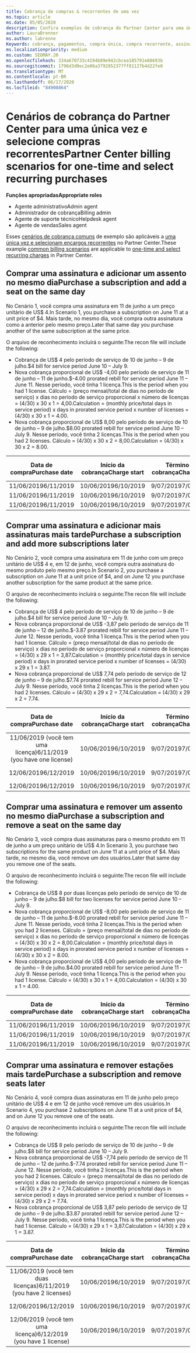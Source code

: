 ```yaml
---
title: Cobrança de compras & recorrentes de uma vez
ms.topic: article
ms.date: 05/05/2020
description: Confira exemplos de cobrança do Partner Center para uma única vez e selecione compras recorrentes--quando você adquire assinaturas, adicione mais assinaturas, adicione ou remova estações.
author: LauraBrenner
ms.author: labrenne
Keywords: cobrança, pagamentos, compra única, compra recorrente, assinaturas, estações
ms.localizationpriority: medium
ms.custom: SEOMAY.20
ms.openlocfilehash: 334a670733c4194b89e942cbcea185791e88693b
ms.sourcegitcommit: 1796d3d0ec2e06a3792852377ff81127b4d22fe0
ms.translationtype: MT
ms.contentlocale: pt-BR
ms.lasthandoff: 06/17/2020
ms.locfileid: "84908864"
---
```

# <a name="partner-center-billing-scenarios-for-one-time-and-select-recurring-purchases"></a><span data-ttu-id="b0f51-104">Cenários de cobrança do Partner Center para uma única vez e selecione compras recorrentes</span><span class="sxs-lookup"><span data-stu-id="b0f51-104">Partner Center billing scenarios for one-time and select recurring purchases</span></span>

<span data-ttu-id="b0f51-105">**Funções apropriadas**</span><span class="sxs-lookup"><span data-stu-id="b0f51-105">**Appropriate roles**</span></span>

- <span data-ttu-id="b0f51-106">Agente administrativo</span><span class="sxs-lookup"><span data-stu-id="b0f51-106">Admin agent</span></span>
- <span data-ttu-id="b0f51-107">Administrador de cobrança</span><span class="sxs-lookup"><span data-stu-id="b0f51-107">Billing admin</span></span>
- <span data-ttu-id="b0f51-108">Agente de suporte técnico</span><span class="sxs-lookup"><span data-stu-id="b0f51-108">Helpdesk agent</span></span>
- <span data-ttu-id="b0f51-109">Agente de vendas</span><span class="sxs-lookup"><span data-stu-id="b0f51-109">Sales agent</span></span>

<span data-ttu-id="b0f51-110">Esses [cenários de cobrança comuns](common-billing-scenarios.md) de exemplo são aplicáveis a [uma única vez e selecionam encargos recorrentes](one-time-and-recurring-billing.md) no Partner Center.</span><span class="sxs-lookup"><span data-stu-id="b0f51-110">These example [common billing scenarios](common-billing-scenarios.md) are applicable to [one-time and select recurring charges](one-time-and-recurring-billing.md) in Partner Center.</span></span>

## <a name="purchase-a-subscription-and-add-a-seat-on-the-same-day"></a><span data-ttu-id="b0f51-111">Comprar uma assinatura e adicionar um assento no mesmo dia</span><span class="sxs-lookup"><span data-stu-id="b0f51-111">Purchase a subscription and add a seat on the same day</span></span>

<span data-ttu-id="b0f51-112">No Cenário 1, você compra uma assinatura em 11 de junho a um preço unitário de US$ 4.</span><span class="sxs-lookup"><span data-stu-id="b0f51-112">In Scenario 1, you purchase a subscription on June 11 at a unit price of $4.</span></span> <span data-ttu-id="b0f51-113">Mais tarde, no mesmo dia, você compra outra assinatura como a anterior pelo mesmo preço.</span><span class="sxs-lookup"><span data-stu-id="b0f51-113">Later that same day you purchase another of the same subscription at the same price.</span></span>

<span data-ttu-id="b0f51-114">O arquivo de reconhecimento incluirá o seguinte:</span><span class="sxs-lookup"><span data-stu-id="b0f51-114">The recon file will include the following:</span></span>

- <span data-ttu-id="b0f51-115">Cobrança de US$ 4 pelo período de serviço de 10 de junho – 9 de julho.</span><span class="sxs-lookup"><span data-stu-id="b0f51-115">$4 bill for service period June 10 – July 9.</span></span>
- <span data-ttu-id="b0f51-116">Nova cobrança proporcional de US$ -4,00 pelo período de serviço de 11 de junho – 11 de junho.</span><span class="sxs-lookup"><span data-stu-id="b0f51-116">$-4.00 prorated rebill for service period June 11 – June 11.</span></span> <span data-ttu-id="b0f51-117">Nesse período, você tinha 1 licença.</span><span class="sxs-lookup"><span data-stu-id="b0f51-117">This is the period when you had 1 license.</span></span> <span data-ttu-id="b0f51-118">Cálculo = (preço mensal/total de dias no período de serviço) x dias no período de serviço proporcional x número de licenças = (4/30) x 30 x 1 = 4,00.</span><span class="sxs-lookup"><span data-stu-id="b0f51-118">Calculation = (monthly price/total days in service period) x days in prorated service period x number of licenses = (4/30) x 30 x 1 = 4.00.</span></span>
- <span data-ttu-id="b0f51-119">Nova cobrança proporcional de US$ 8,00 pelo período de serviço de 10 de junho – 9 de julho.</span><span class="sxs-lookup"><span data-stu-id="b0f51-119">$8.00 prorated rebill for service period June 10 – July 9.</span></span> <span data-ttu-id="b0f51-120">Nesse período, você tinha 2 licenças.</span><span class="sxs-lookup"><span data-stu-id="b0f51-120">This is the period when you had 2 licenses.</span></span> <span data-ttu-id="b0f51-121">Cálculo = (4/30) x 30 x 2 = 8,00.</span><span class="sxs-lookup"><span data-stu-id="b0f51-121">Calculation = (4/30) x 30 x 2 = 8.00.</span></span>

|<span data-ttu-id="b0f51-122">**Data de compra**</span><span class="sxs-lookup"><span data-stu-id="b0f51-122">**Purchase date**</span></span>   |<span data-ttu-id="b0f51-123">**Início da cobrança**</span><span class="sxs-lookup"><span data-stu-id="b0f51-123">**Charge start**</span></span> |<span data-ttu-id="b0f51-124">**Término da cobrança**</span><span class="sxs-lookup"><span data-stu-id="b0f51-124">**Charge end**</span></span>  |<span data-ttu-id="b0f51-125">**Preço unitário**</span><span class="sxs-lookup"><span data-stu-id="b0f51-125">**Unit price**</span></span>  |<span data-ttu-id="b0f51-126">**Quantidade**</span><span class="sxs-lookup"><span data-stu-id="b0f51-126">**Quantity**</span></span>  |<span data-ttu-id="b0f51-127">**Amount**</span><span class="sxs-lookup"><span data-stu-id="b0f51-127">**Amount**</span></span> |<span data-ttu-id="b0f51-128">**Tipo de preço**</span><span class="sxs-lookup"><span data-stu-id="b0f51-128">**Charge type**</span></span> |
|:------:|:------:|:------:|:------:|:------:|:------:|:-----:|
|<span data-ttu-id="b0f51-129">11/06/2019</span><span class="sxs-lookup"><span data-stu-id="b0f51-129">6/11/2019</span></span>      |<span data-ttu-id="b0f51-130">10/06/2019</span><span class="sxs-lookup"><span data-stu-id="b0f51-130">6/10/2019</span></span>   |<span data-ttu-id="b0f51-131">9/07/2019</span><span class="sxs-lookup"><span data-stu-id="b0f51-131">7/09/2019</span></span>         |<span data-ttu-id="b0f51-132">US$ 4</span><span class="sxs-lookup"><span data-stu-id="b0f51-132">$4</span></span>                |<span data-ttu-id="b0f51-133">1</span><span class="sxs-lookup"><span data-stu-id="b0f51-133">1</span></span>                 |<span data-ttu-id="b0f51-134">US$ 4</span><span class="sxs-lookup"><span data-stu-id="b0f51-134">$4</span></span>            |<span data-ttu-id="b0f51-135">Novo</span><span class="sxs-lookup"><span data-stu-id="b0f51-135">New</span></span>         |
|<span data-ttu-id="b0f51-136">11/06/2019</span><span class="sxs-lookup"><span data-stu-id="b0f51-136">6/11/2019</span></span>     | <span data-ttu-id="b0f51-137">10/06/2019</span><span class="sxs-lookup"><span data-stu-id="b0f51-137">6/10/2019</span></span>    |<span data-ttu-id="b0f51-138">9/07/2019</span><span class="sxs-lookup"><span data-stu-id="b0f51-138">7/09/2019</span></span>        |<span data-ttu-id="b0f51-139">US$ 4</span><span class="sxs-lookup"><span data-stu-id="b0f51-139">$4</span></span>        |<span data-ttu-id="b0f51-140">1</span><span class="sxs-lookup"><span data-stu-id="b0f51-140">1</span></span>        | <span data-ttu-id="b0f51-141">-US$ 4</span><span class="sxs-lookup"><span data-stu-id="b0f51-141">-$4</span></span>       |<span data-ttu-id="b0f51-142">addQuantity</span><span class="sxs-lookup"><span data-stu-id="b0f51-142">addQuantity</span></span>           |
|<span data-ttu-id="b0f51-143">11/06/2019</span><span class="sxs-lookup"><span data-stu-id="b0f51-143">6/11/2019</span></span>     | <span data-ttu-id="b0f51-144">10/06/2019</span><span class="sxs-lookup"><span data-stu-id="b0f51-144">6/10/2019</span></span>    |<span data-ttu-id="b0f51-145">9/07/2019</span><span class="sxs-lookup"><span data-stu-id="b0f51-145">7/09/2019</span></span>        |<span data-ttu-id="b0f51-146">US$ 4</span><span class="sxs-lookup"><span data-stu-id="b0f51-146">$4</span></span>        | <span data-ttu-id="b0f51-147">2</span><span class="sxs-lookup"><span data-stu-id="b0f51-147">2</span></span>      |<span data-ttu-id="b0f51-148">US$ 8</span><span class="sxs-lookup"><span data-stu-id="b0f51-148">$8</span></span>         |<span data-ttu-id="b0f51-149">addQuantity</span><span class="sxs-lookup"><span data-stu-id="b0f51-149">addQuantity</span></span>           |

## <a name="purchase-a-subscription-and-add-more-subscriptions-later"></a><span data-ttu-id="b0f51-150">Comprar uma assinatura e adicionar mais assinaturas mais tarde</span><span class="sxs-lookup"><span data-stu-id="b0f51-150">Purchase a subscription and add more subscriptions later</span></span>

<span data-ttu-id="b0f51-151">No Cenário 2, você compra uma assinatura em 11 de junho com um preço unitário de US$ 4 e, em 12 de junho, você compra outra assinatura do mesmo produto pelo mesmo preço.</span><span class="sxs-lookup"><span data-stu-id="b0f51-151">In Scenario 2, you purchase a subscription on June 11 at a unit price of $4, and on June 12 you purchase another subscription for the same product at the same price.</span></span>

<span data-ttu-id="b0f51-152">O arquivo de reconhecimento incluirá o seguinte:</span><span class="sxs-lookup"><span data-stu-id="b0f51-152">The recon file will include the following:</span></span>

- <span data-ttu-id="b0f51-153">Cobrança de US$ 4 pelo período de serviço de 10 de junho – 9 de julho.</span><span class="sxs-lookup"><span data-stu-id="b0f51-153">$4 bill for service period June 10 – July 9.</span></span>
- <span data-ttu-id="b0f51-154">Nova cobrança proporcional de US$ -3,87 pelo período de serviço de 11 de junho – 12 de junho.</span><span class="sxs-lookup"><span data-stu-id="b0f51-154">$-3.87 prorated rebill for service period June 11 – June 12.</span></span> <span data-ttu-id="b0f51-155">Nesse período, você tinha 1 licença.</span><span class="sxs-lookup"><span data-stu-id="b0f51-155">This is the period when you had 1 license.</span></span> <span data-ttu-id="b0f51-156">Cálculo = (preço mensal/total de dias no período de serviço) x dias no período de serviço proporcional x número de licenças = (4/30) x 29 x 1 = 3,87.</span><span class="sxs-lookup"><span data-stu-id="b0f51-156">Calculation = (monthly price/total days in service period) x days in prorated service period x number of licenses = (4/30) x 29 x 1 = 3.87.</span></span>
- <span data-ttu-id="b0f51-157">Nova cobrança proporcional de US$ 7,74 pelo período de serviço de 12 de junho – 9 de julho.</span><span class="sxs-lookup"><span data-stu-id="b0f51-157">$7.74 prorated rebill for service period June 12 – July 9.</span></span> <span data-ttu-id="b0f51-158">Nesse período, você tinha 2 licenças.</span><span class="sxs-lookup"><span data-stu-id="b0f51-158">This is the period when you had 2 licenses.</span></span> <span data-ttu-id="b0f51-159">Cálculo = (4/30) x 29 x 2 = 7,74.</span><span class="sxs-lookup"><span data-stu-id="b0f51-159">Calculation = (4/30) x 29 x 2 = 7.74.</span></span>

|<span data-ttu-id="b0f51-160">**Data de compra**</span><span class="sxs-lookup"><span data-stu-id="b0f51-160">**Purchase date**</span></span>   |<span data-ttu-id="b0f51-161">**Início da cobrança**</span><span class="sxs-lookup"><span data-stu-id="b0f51-161">**Charge start**</span></span> |<span data-ttu-id="b0f51-162">**Término da cobrança**</span><span class="sxs-lookup"><span data-stu-id="b0f51-162">**Charge end**</span></span>  |<span data-ttu-id="b0f51-163">**Preço unitário**</span><span class="sxs-lookup"><span data-stu-id="b0f51-163">**Unit price**</span></span>  |<span data-ttu-id="b0f51-164">**Quantidade**</span><span class="sxs-lookup"><span data-stu-id="b0f51-164">**Quantity**</span></span>  |<span data-ttu-id="b0f51-165">**Amount**</span><span class="sxs-lookup"><span data-stu-id="b0f51-165">**Amount**</span></span> |<span data-ttu-id="b0f51-166">**Tipo de preço**</span><span class="sxs-lookup"><span data-stu-id="b0f51-166">**Charge type**</span></span> |
|:------:|:------:|:------:|:------:|:------:|:------:|:-----:|
|<span data-ttu-id="b0f51-167">11/06/2019 (você tem uma licença)</span><span class="sxs-lookup"><span data-stu-id="b0f51-167">6/11/2019 (you have one license)</span></span>     |<span data-ttu-id="b0f51-168">10/06/2019</span><span class="sxs-lookup"><span data-stu-id="b0f51-168">6/10/2019</span></span>   |<span data-ttu-id="b0f51-169">9/07/2019</span><span class="sxs-lookup"><span data-stu-id="b0f51-169">7/09/2019</span></span>         |<span data-ttu-id="b0f51-170">US$ 4</span><span class="sxs-lookup"><span data-stu-id="b0f51-170">$4</span></span>         |<span data-ttu-id="b0f51-171">1</span><span class="sxs-lookup"><span data-stu-id="b0f51-171">1</span></span>        |<span data-ttu-id="b0f51-172">US$ 4</span><span class="sxs-lookup"><span data-stu-id="b0f51-172">$4</span></span>            |<span data-ttu-id="b0f51-173">Novo</span><span class="sxs-lookup"><span data-stu-id="b0f51-173">New</span></span>         |
|<span data-ttu-id="b0f51-174">12/06/2019</span><span class="sxs-lookup"><span data-stu-id="b0f51-174">6/12/2019</span></span>     | <span data-ttu-id="b0f51-175">10/06/2019</span><span class="sxs-lookup"><span data-stu-id="b0f51-175">6/10/2019</span></span>    |<span data-ttu-id="b0f51-176">9/07/2019</span><span class="sxs-lookup"><span data-stu-id="b0f51-176">7/09/2019</span></span>        |<span data-ttu-id="b0f51-177">US$ 4</span><span class="sxs-lookup"><span data-stu-id="b0f51-177">$4</span></span>        |<span data-ttu-id="b0f51-178">1</span><span class="sxs-lookup"><span data-stu-id="b0f51-178">1</span></span>        | <span data-ttu-id="b0f51-179">-US$ 3,87</span><span class="sxs-lookup"><span data-stu-id="b0f51-179">-$3.87</span></span>       |<span data-ttu-id="b0f51-180">addQuantity</span><span class="sxs-lookup"><span data-stu-id="b0f51-180">addQuantity</span></span>           |
|<span data-ttu-id="b0f51-181">12/06/2019</span><span class="sxs-lookup"><span data-stu-id="b0f51-181">6/12/2019</span></span>     | <span data-ttu-id="b0f51-182">10/06/2019</span><span class="sxs-lookup"><span data-stu-id="b0f51-182">6/10/2019</span></span>    |<span data-ttu-id="b0f51-183">9/07/2019</span><span class="sxs-lookup"><span data-stu-id="b0f51-183">7/09/2019</span></span>        |<span data-ttu-id="b0f51-184">US$ 4</span><span class="sxs-lookup"><span data-stu-id="b0f51-184">$4</span></span>        | <span data-ttu-id="b0f51-185">2</span><span class="sxs-lookup"><span data-stu-id="b0f51-185">2</span></span>      |<span data-ttu-id="b0f51-186">US$ 7,74</span><span class="sxs-lookup"><span data-stu-id="b0f51-186">$7.74</span></span>       |<span data-ttu-id="b0f51-187">addQuantity</span><span class="sxs-lookup"><span data-stu-id="b0f51-187">addQuantity</span></span>           |

## <a name="purchase-a-subscription-and-remove-a-seat-on-the-same-day"></a><span data-ttu-id="b0f51-188">Comprar uma assinatura e remover um assento no mesmo dia</span><span class="sxs-lookup"><span data-stu-id="b0f51-188">Purchase a subscription and remove a seat on the same day</span></span>

<span data-ttu-id="b0f51-189">No Cenário 3, você compra duas assinaturas para o mesmo produto em 11 de junho a um preço unitário de US$ 4.</span><span class="sxs-lookup"><span data-stu-id="b0f51-189">In Scenario 3, you purchase two subscriptions for the same product on June 11 at a unit price of $4.</span></span> <span data-ttu-id="b0f51-190">Mais tarde, no mesmo dia, você remove um dos usuários.</span><span class="sxs-lookup"><span data-stu-id="b0f51-190">Later that same day you remove one of the seats.</span></span>  

<span data-ttu-id="b0f51-191">O arquivo de reconhecimento incluirá o seguinte:</span><span class="sxs-lookup"><span data-stu-id="b0f51-191">The recon file will include the following:</span></span>

- <span data-ttu-id="b0f51-192">Cobrança de US$ 8 por duas licenças pelo período de serviço de 10 de junho – 9 de julho.</span><span class="sxs-lookup"><span data-stu-id="b0f51-192">$8 bill for two licenses for service period June 10 – July 9.</span></span>
- <span data-ttu-id="b0f51-193">Nova cobrança proporcional de US$ -8,00 pelo período de serviço de 11 de junho – 11 de junho.</span><span class="sxs-lookup"><span data-stu-id="b0f51-193">$-8.00 prorated rebill for service period June 11 – June 11.</span></span> <span data-ttu-id="b0f51-194">Nesse período, você tinha 2 licenças.</span><span class="sxs-lookup"><span data-stu-id="b0f51-194">This is the period when you had 2 licenses.</span></span> <span data-ttu-id="b0f51-195">Cálculo = (preço mensal/total de dias no período de serviço) x dias no período de serviço proporcional x número de licenças = (4/30) x 30 x 2 = 8,00.</span><span class="sxs-lookup"><span data-stu-id="b0f51-195">Calculation = (monthly price/total days in service period) x days in prorated service period x number of licenses = (4/30) x 30 x 2 = 8.00.</span></span>
- <span data-ttu-id="b0f51-196">Nova cobrança proporcional de US$ 4,00 pelo período de serviço de 11 de junho – 9 de julho.</span><span class="sxs-lookup"><span data-stu-id="b0f51-196">$4.00 prorated rebill for service period June 11 – July 9.</span></span> <span data-ttu-id="b0f51-197">Nesse período, você tinha 1 licença.</span><span class="sxs-lookup"><span data-stu-id="b0f51-197">This is the period when you had 1 license.</span></span> <span data-ttu-id="b0f51-198">Cálculo = (4/30) x 30 x 1 = 4,00.</span><span class="sxs-lookup"><span data-stu-id="b0f51-198">Calculation = (4/30) x 30 x 1 = 4.00.</span></span>

|<span data-ttu-id="b0f51-199">**Data de compra**</span><span class="sxs-lookup"><span data-stu-id="b0f51-199">**Purchase date**</span></span>   |<span data-ttu-id="b0f51-200">**Início da cobrança**</span><span class="sxs-lookup"><span data-stu-id="b0f51-200">**Charge start**</span></span> |<span data-ttu-id="b0f51-201">**Término da cobrança**</span><span class="sxs-lookup"><span data-stu-id="b0f51-201">**Charge end**</span></span>  |<span data-ttu-id="b0f51-202">**Preço unitário**</span><span class="sxs-lookup"><span data-stu-id="b0f51-202">**Unit price**</span></span>  |<span data-ttu-id="b0f51-203">**Quantidade**</span><span class="sxs-lookup"><span data-stu-id="b0f51-203">**Quantity**</span></span>  |<span data-ttu-id="b0f51-204">**Amount**</span><span class="sxs-lookup"><span data-stu-id="b0f51-204">**Amount**</span></span> |<span data-ttu-id="b0f51-205">**Tipo de preço**</span><span class="sxs-lookup"><span data-stu-id="b0f51-205">**Charge type**</span></span> |
|:------:|:------:|:------:|:------:|:------:|:------:|:-----:|
|<span data-ttu-id="b0f51-206">11/06/2019</span><span class="sxs-lookup"><span data-stu-id="b0f51-206">6/11/2019</span></span>      |<span data-ttu-id="b0f51-207">10/06/2019</span><span class="sxs-lookup"><span data-stu-id="b0f51-207">6/10/2019</span></span>   |<span data-ttu-id="b0f51-208">9/07/2019</span><span class="sxs-lookup"><span data-stu-id="b0f51-208">7/09/2019</span></span>         |<span data-ttu-id="b0f51-209">US$ 4</span><span class="sxs-lookup"><span data-stu-id="b0f51-209">$4</span></span>                |<span data-ttu-id="b0f51-210">2</span><span class="sxs-lookup"><span data-stu-id="b0f51-210">2</span></span>                 |<span data-ttu-id="b0f51-211">US$ 8</span><span class="sxs-lookup"><span data-stu-id="b0f51-211">$8</span></span>            |<span data-ttu-id="b0f51-212">Novo</span><span class="sxs-lookup"><span data-stu-id="b0f51-212">New</span></span>         |
|<span data-ttu-id="b0f51-213">11/06/2019</span><span class="sxs-lookup"><span data-stu-id="b0f51-213">6/11/2019</span></span>     | <span data-ttu-id="b0f51-214">10/06/2019</span><span class="sxs-lookup"><span data-stu-id="b0f51-214">6/10/2019</span></span>    |<span data-ttu-id="b0f51-215">9/07/2019</span><span class="sxs-lookup"><span data-stu-id="b0f51-215">7/09/2019</span></span>        |<span data-ttu-id="b0f51-216">US$ 4</span><span class="sxs-lookup"><span data-stu-id="b0f51-216">$4</span></span>        |<span data-ttu-id="b0f51-217">2</span><span class="sxs-lookup"><span data-stu-id="b0f51-217">2</span></span>        | <span data-ttu-id="b0f51-218">-US$ 8</span><span class="sxs-lookup"><span data-stu-id="b0f51-218">-$8</span></span>       |<span data-ttu-id="b0f51-219">removeQuantity</span><span class="sxs-lookup"><span data-stu-id="b0f51-219">removeQuantity</span></span>           |
|<span data-ttu-id="b0f51-220">11/06/2019</span><span class="sxs-lookup"><span data-stu-id="b0f51-220">6/11/2019</span></span>     | <span data-ttu-id="b0f51-221">10/06/2019</span><span class="sxs-lookup"><span data-stu-id="b0f51-221">6/10/2019</span></span>    |<span data-ttu-id="b0f51-222">9/07/2019</span><span class="sxs-lookup"><span data-stu-id="b0f51-222">7/09/2019</span></span>        |<span data-ttu-id="b0f51-223">US$ 4</span><span class="sxs-lookup"><span data-stu-id="b0f51-223">$4</span></span>        | <span data-ttu-id="b0f51-224">1</span><span class="sxs-lookup"><span data-stu-id="b0f51-224">1</span></span>      |<span data-ttu-id="b0f51-225">US$ 4</span><span class="sxs-lookup"><span data-stu-id="b0f51-225">$4</span></span>         |<span data-ttu-id="b0f51-226">removeQuantity</span><span class="sxs-lookup"><span data-stu-id="b0f51-226">removeQuantity</span></span>           |

## <a name="purchase-a-subscription-and-remove-seats-later"></a><span data-ttu-id="b0f51-227">Comprar uma assinatura e remover estações mais tarde</span><span class="sxs-lookup"><span data-stu-id="b0f51-227">Purchase a subscription and remove seats later</span></span>

<span data-ttu-id="b0f51-228">No Cenário 4, você compra duas assinaturas em 11 de junho pelo preço unitário de US$ 4 e em 12 de junho você remove um dos usuários.</span><span class="sxs-lookup"><span data-stu-id="b0f51-228">In Scenario 4, you purchase 2 subscriptions on June 11 at a unit price of $4, and on June 12 you remove one of the seats.</span></span>

<span data-ttu-id="b0f51-229">O arquivo de reconhecimento incluirá o seguinte:</span><span class="sxs-lookup"><span data-stu-id="b0f51-229">The recon file will include the following:</span></span>

- <span data-ttu-id="b0f51-230">Cobrança de US$ 8 pelo período de serviço de 10 de junho – 9 de julho.</span><span class="sxs-lookup"><span data-stu-id="b0f51-230">$8 bill for service period June 10 – July 9.</span></span>
- <span data-ttu-id="b0f51-231">Nova cobrança proporcional de US$ -7,74 pelo período de serviço de 11 de junho – 12 de junho.</span><span class="sxs-lookup"><span data-stu-id="b0f51-231">$-7.74 prorated rebill for service period June 11 – June 12.</span></span> <span data-ttu-id="b0f51-232">Nesse período, você tinha 2 licenças.</span><span class="sxs-lookup"><span data-stu-id="b0f51-232">This is the period when you had 2 licenses.</span></span> <span data-ttu-id="b0f51-233">Cálculo = (preço mensal/total de dias no período de serviço) x dias no período de serviço proporcional x número de licenças = (4/30) x 29 x 2 = 7,74.</span><span class="sxs-lookup"><span data-stu-id="b0f51-233">Calculation = (monthly price/total days in service period) x days in prorated service period x number of licenses = (4/30) x 29 x 2 = 7.74.</span></span>
- <span data-ttu-id="b0f51-234">Nova cobrança proporcional de US$ 3,87 pelo período de serviço de 12 de junho – 9 de julho.</span><span class="sxs-lookup"><span data-stu-id="b0f51-234">$3.87 prorated rebill for service period June 12 – July 9.</span></span> <span data-ttu-id="b0f51-235">Nesse período, você tinha 1 licença.</span><span class="sxs-lookup"><span data-stu-id="b0f51-235">This is the period when you had 1 license.</span></span> <span data-ttu-id="b0f51-236">Cálculo = (4/30) x 29 x 1 = 3,87.</span><span class="sxs-lookup"><span data-stu-id="b0f51-236">Calculation = (4/30) x 29 x 1 = 3.87.</span></span>

|<span data-ttu-id="b0f51-237">**Data de compra**</span><span class="sxs-lookup"><span data-stu-id="b0f51-237">**Purchase date**</span></span>   |<span data-ttu-id="b0f51-238">**Início da cobrança**</span><span class="sxs-lookup"><span data-stu-id="b0f51-238">**Charge start**</span></span> |<span data-ttu-id="b0f51-239">**Término da cobrança**</span><span class="sxs-lookup"><span data-stu-id="b0f51-239">**Charge end**</span></span>  |<span data-ttu-id="b0f51-240">**Preço unitário**</span><span class="sxs-lookup"><span data-stu-id="b0f51-240">**Unit price**</span></span>  |<span data-ttu-id="b0f51-241">**Quantidade**</span><span class="sxs-lookup"><span data-stu-id="b0f51-241">**Quantity**</span></span>  |<span data-ttu-id="b0f51-242">**Amount**</span><span class="sxs-lookup"><span data-stu-id="b0f51-242">**Amount**</span></span> |<span data-ttu-id="b0f51-243">**Tipo de preço**</span><span class="sxs-lookup"><span data-stu-id="b0f51-243">**Charge type**</span></span> |
|:------:|:------:|:------:|:------:|:------:|:------:|:-----:|
|<span data-ttu-id="b0f51-244">11/06/2019 (você tem duas licenças)</span><span class="sxs-lookup"><span data-stu-id="b0f51-244">6/11/2019 (you have 2 licenses)</span></span>     |<span data-ttu-id="b0f51-245">10/06/2019</span><span class="sxs-lookup"><span data-stu-id="b0f51-245">6/10/2019</span></span>   |<span data-ttu-id="b0f51-246">9/07/2019</span><span class="sxs-lookup"><span data-stu-id="b0f51-246">7/09/2019</span></span>         |<span data-ttu-id="b0f51-247">US$ 4</span><span class="sxs-lookup"><span data-stu-id="b0f51-247">$4</span></span>         |<span data-ttu-id="b0f51-248">2</span><span class="sxs-lookup"><span data-stu-id="b0f51-248">2</span></span>        |<span data-ttu-id="b0f51-249">US$ 8</span><span class="sxs-lookup"><span data-stu-id="b0f51-249">$8</span></span>       |<span data-ttu-id="b0f51-250">Novo</span><span class="sxs-lookup"><span data-stu-id="b0f51-250">New</span></span>       |
|<span data-ttu-id="b0f51-251">12/06/2019</span><span class="sxs-lookup"><span data-stu-id="b0f51-251">6/12/2019</span></span>     | <span data-ttu-id="b0f51-252">10/06/2019</span><span class="sxs-lookup"><span data-stu-id="b0f51-252">6/10/2019</span></span>    |<span data-ttu-id="b0f51-253">9/07/2019</span><span class="sxs-lookup"><span data-stu-id="b0f51-253">7/09/2019</span></span>        |<span data-ttu-id="b0f51-254">US$ 4</span><span class="sxs-lookup"><span data-stu-id="b0f51-254">$4</span></span>        |<span data-ttu-id="b0f51-255">2</span><span class="sxs-lookup"><span data-stu-id="b0f51-255">2</span></span>        | <span data-ttu-id="b0f51-256">-US$ 7,74</span><span class="sxs-lookup"><span data-stu-id="b0f51-256">-$7.74</span></span>       |<span data-ttu-id="b0f51-257">removeQuantity</span><span class="sxs-lookup"><span data-stu-id="b0f51-257">removeQuantity</span></span>           |
|<span data-ttu-id="b0f51-258">12/06/2019 (você tem uma licença)</span><span class="sxs-lookup"><span data-stu-id="b0f51-258">6/12/2019 (you have 1 license)</span></span>    | <span data-ttu-id="b0f51-259">10/06/2019</span><span class="sxs-lookup"><span data-stu-id="b0f51-259">6/10/2019</span></span>    |<span data-ttu-id="b0f51-260">9/07/2019</span><span class="sxs-lookup"><span data-stu-id="b0f51-260">7/09/2019</span></span>   |<span data-ttu-id="b0f51-261">US$ 4</span><span class="sxs-lookup"><span data-stu-id="b0f51-261">$4</span></span>    |<span data-ttu-id="b0f51-262">1</span><span class="sxs-lookup"><span data-stu-id="b0f51-262">1</span></span>      |<span data-ttu-id="b0f51-263">US$ 3,87</span><span class="sxs-lookup"><span data-stu-id="b0f51-263">$3.87</span></span>    |<span data-ttu-id="b0f51-264">removeQuantity</span><span class="sxs-lookup"><span data-stu-id="b0f51-264">removeQuantity</span></span> |
